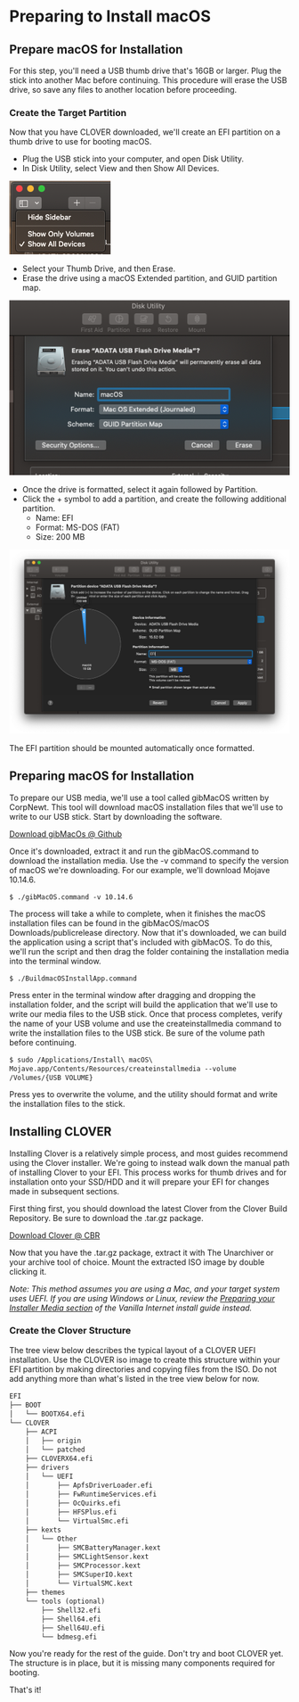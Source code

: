 # Preparing to Install macOS

## Prepare macOS for Installation

For this step, you'll need a USB thumb drive that's 16GB or larger.  Plug the stick into another Mac before continuing.  This procedure will erase the USB drive, so save any files to another location before proceeding.

### Create the Target Partition

Now that you have CLOVER downloaded, we'll create an EFI partition on a thumb drive to use for booting macOS. 

* Plug the USB stick into your computer, and open Disk Utility.
* In Disk Utility, select View and then Show All Devices.

![](.gitbook/assets/screen-shot-2019-11-03-at-8.16.28-am.png)

* Select your Thumb Drive, and then Erase.
* Erase the drive using a macOS Extended partition, and GUID partition map.

![](.gitbook/assets/screen-shot-2019-11-03-at-8.20.01-am.png)

* Once the drive is formatted, select it again followed by Partition.
* Click the + symbol to add a partition, and create the following additional partition.
  * Name: EFI
  * Format: MS-DOS \(FAT\)
  * Size: 200 MB

![](.gitbook/assets/screen-shot-2019-11-03-at-8.22.18-am.png)

The EFI partition should be mounted automatically once formatted.

## Preparing macOS for Installation

To prepare our USB media, we'll use a tool called gibMacOS written by CorpNewt.  This tool will download macOS installation files that we'll use to write to our USB stick.  Start by downloading the software.

[Download gibMacOs @ Github](https://github.com/corpnewt/gibMacOS)

Once it's downloaded, extract it and run the gibMacOS.command to download the installation media.  Use the -v command to specify the version of macOS we're downloading.  For our example, we'll download Mojave 10.14.6.

```text
$ ./gibMacOS.command -v 10.14.6
```

The process will take a while to complete, when it finishes the macOS installation files can be found in the gibMacOS/macOS Downloads/publicrelease directory.  Now that it's downloaded, we can build the application using a script that's included with gibMacOS.  To do this, we'll run the script and then drag the folder containing the installation media into the terminal window.

```text
$ ./BuildmacOSInstallApp.command
```

Press enter in the terminal window after dragging and dropping the installation folder, and the script will build the application that we'll use to write our media files to the USB stick.  Once that process completes, verify the name of your USB volume and use the createinstallmedia command to write the installation files to the USB stick.  Be sure of the volume path before continuing.

```text
$ sudo /Applications/Install\ macOS\ Mojave.app/Contents/Resources/createinstallmedia --volume /Volumes/{USB VOLUME}
```

Press yes to overwrite the volume, and the utility should format and write the installation files to the stick.

## Installing CLOVER

Installing Clover is a relatively simple process, and most guides recommend using the Clover installer.  We're going to instead walk down the manual path of installing Clover to your EFI.  This process works for thumb drives and for installation onto your SSD/HDD and it will prepare your EFI for changes made in subsequent sections.

First thing first, you should download the latest Clover from the Clover Build Repository.  Be sure to download the .tar.gz package.

[Download Clover @ CBR](https://cloverdb.com)

Now that you have the .tar.gz package, extract it with The Unarchiver or your archive tool of choice.  Mount the extracted ISO image by double clicking it.

_Note: This method assumes you are using a Mac, and your target system uses UEFI.  If you are using Windows or Linux, review the_ [_Preparing your Installer Media section_](https://internet-install.gitbook.io/macos-internet-install/preparing-your-installer.../preparing-your-installer-media...) _of the Vanilla Internet install guide instead._

### Create the Clover Structure

The tree view below describes the typical layout of a CLOVER UEFI installation.  Use the CLOVER iso image to create this structure within your EFI partition by making directories and copying files from the ISO.  Do not add anything more than what's listed in the tree view below for now.

```text
EFI
├── BOOT
│   └── BOOTX64.efi
└── CLOVER
    ├── ACPI
    │   ├── origin
    │   └── patched
    ├── CLOVERX64.efi
    ├── drivers
    │   └── UEFI
    │       ├── ApfsDriverLoader.efi
    │       ├── FwRuntimeServices.efi
    │       ├── OcQuirks.efi
    │       ├── HFSPlus.efi
    │       └── VirtualSmc.efi
    ├── kexts
    │   └── Other
    │       ├── SMCBatteryManager.kext
    │       ├── SMCLightSensor.kext
    │       ├── SMCProcessor.kext
    │       ├── SMCSuperIO.kext
    │       └── VirtualSMC.kext
    ├── themes
    └── tools (optional)
        ├── Shell32.efi
        ├── Shell64.efi
        ├── Shell64U.efi
        └── bdmesg.efi
```

Now you're ready for the rest of the guide.  Don't try and boot CLOVER yet.  The structure is in place, but it is missing many components required for booting.

That's it!

